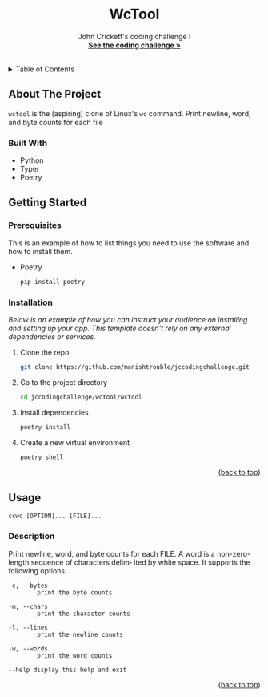 <a name="readme-top"></a>
<br />
<div align="center">

  <h1 align="center">WcTool</h3>

  <p align="center">
    John Crickett's coding challenge I
    <br />
    <a href="https://codingchallenges.substack.com/p/coding-challenge-1"><strong>See the coding challenge »</strong></a>
    <br />
    <br />
  </p>
</div>



<!-- TABLE OF CONTENTS -->
<details>
  <summary>Table of Contents</summary>
  <ol>
    <li>
      <a href="#about-the-project">About The Project</a>
      <ul>
        <li><a href="#built-with">Built With</a></li>
      </ul>
    </li>
    <li>
      <a href="#getting-started">Getting Started</a>
      <ul>
        <li><a href="#prerequisites">Prerequisites</a></li>
        <li><a href="#installation">Installation</a></li>
      </ul>
    </li>
    <li><a href="#usage">Usage</a></li>
    <li><a href="#license">License</a></li>
  </ol>
</details>



<!-- ABOUT THE PROJECT -->
## About The Project

`wctool` is the (aspiring) clone of Linux's `wc` command. Print newline, word, and byte counts for each file

### Built With
* Python
* Typer
* Poetry

<!-- GETTING STARTED -->
## Getting Started

### Prerequisites

This is an example of how to list things you need to use the software and how to install them.
* Poetry
  ```sh
  pip install poetry
  ```

### Installation

_Below is an example of how you can instruct your audience on installing and setting up your app. This template doesn't rely on any external dependencies or services._

1. Clone the repo
   ```sh
   git clone https://github.com/manishtrouble/jccodingchallenge.git
   ```
2. Go to the project directory
   ```sh
   cd jccodingchallenge/wctool/wctool
   ```
3. Install dependencies
   ```sh
   poetry install
   ```
4. Create a new virtual environment
   ```sh
   poetry shell
   ```

<p align="right">(<a href="#readme-top">back to top</a>)</p>


<!-- USAGE EXAMPLES -->
## Usage

    ccwc [OPTION]... [FILE]...

### Description
Print newline, word, and byte counts for each FILE. A
word is a non-zero-length sequence of characters delim‐
ited by white space. It supports the following options:

    -c, --bytes
            print the byte counts

    -m, --chars
            print the character counts

    -l, --lines
            print the newline counts

    -w, --words
            print the word counts

    --help display this help and exit

<p align="right">(<a href="#readme-top">back to top</a>)</p>

